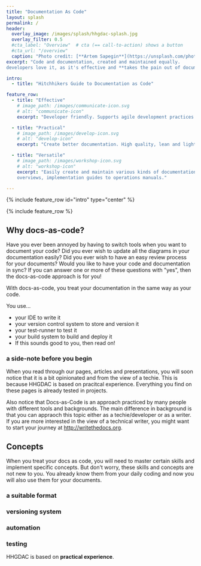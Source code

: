 ```yaml
---
title: "Documentation As Code"
layout: splash
permalink: /
header:
  overlay_image: /images/splash/hhgdac-splash.jpg
  overlay_filter: 0.5
  #cta_label: "Overview"  # cta (== call-to-action) shows a button
  #cta_url: "/overview"
  caption: "Photo credit: [**Artem Sapegin**](https://unsplash.com/photos/b18TRXc8UPQ)"
excerpt: "Code and documentation, created and maintained equally.
developers love it, as it's effective and **takes the pain out of documentation**."

intro:
  - title: "Hitchhikers Guide to Documentation as Code"

feature_row:
  - title: "Effective"
    # image_path: /images/communicate-icon.svg
    # alt: "communicate-icon"
    excerpt: "Developer friendly. Supports agile development practices. Based upon AsciiDoctor."

  - title: "Practical"
    # image_path: /images/develop-icon.svg
    # alt: "develop-icon"
    excerpt: "Create better documentation. High quality, lean and lightweight."

  - title: "Versatile"
    # image_path: /images/workshop-icon.svg
    # alt: "workshop-icon"
    excerpt: "Easily create and maintain various kinds of documentation, from architecture
    overviews, implementation guides to operations manuals."

---
```



{% include feature_row id="intro" type="center" %}

{% include feature_row %}

## Why docs-as-code?

Have you ever been annoyed by having to switch tools when you want to document your code?
Did you ever wish to update all the diagrams in your documentation easily?
Did you ever wish to have an easy review process for your documents?
Would you like to have your code and documentation in sync?
If you can answer one or more of these questions with "yes", then the docs-as-code approach is for you!

With docs-as-code, you treat your documentation in the same way as your code. 

You use... 
* your  IDE to write it
* your version control system to store and version it 
* your test-runner to test it
* your build system to build and deploy it
* If this sounds good to you, then read on!

### a side-note before you begin

When you read through our pages, articles and presentations, you will soon notice that it is a bit opinionated and from the view of a techie.
This is because HHGDAC is based on pracitcal experience. 
Everything you find on these pages is already tested in projects.

Also notice that Docs-as-Code is an approach practiced by many people with different tools and backgrounds. 
The main difference in background is that you can appraoch this topic either as a techie/developer or as a writer.
If you are more interested in the view of a technical writer, you might want to start your journey at http://writethedocs.org.
 
## Concepts

When you treat your docs as code, you will need to master certain skills and implement specific concepts. But don't worry, these skills and concepts are not new to you. You already know them from your daily coding and now you will also use them for your documents.

### a suitable format

### versioning system

### automation

### testing 




HHGDAC is based on **practical experience**.
